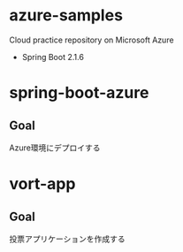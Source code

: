 # azure-samples
Cloud practice repository on Microsoft Azure

- Spring Boot 2.1.6

spring-boot-azure
===
## Goal
Azure環境にデプロイする

vort-app
===
## Goal
投票アプリケーションを作成する

